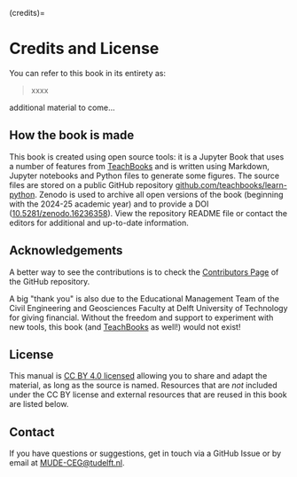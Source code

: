 (credits)=
# Credits and License

You can refer to this book in its entirety as:

> xxxx

additional material to come...

## How the book is made

This book is created using open source tools: it is a Jupyter Book that uses a number of features from [TeachBooks](https://teachbooks.io/) and is written using Markdown, Jupyter notebooks and Python files to generate some figures. The source files are stored on a public GitHub repository [github.com/teachbooks/learn-python](https://github.com/teachbooks/learn-python). Zenodo is used to archive all open versions of the book (beginning with the 2024-25 academic year) and to provide a DOI ([10.5281/zenodo.16236358](https://doi.org/10.5281/zenodo.16236358)).  View the repository README file or contact the editors for additional and up-to-date information.

## Acknowledgements

A  better way to see the contributions is to check the [Contributors Page](https://github.com/teachbooks/learn-python/graphs/contributors) of the GitHub repository.

A big "thank you" is also due to the Educational Management Team of the Civil Engineering and Geosciences Faculty at Delft University of Technology for giving financial. Without the freedom and support to experiment with new tools, this book (and [TeachBooks](https://teachbooks.io/) as well!) would not exist!

## License

This manual is [CC BY 4.0 licensed](https://creativecommons.org/licenses/by/4.0/) allowing you to share and adapt the material, as long as the source is named. Resources that are _not_ included under the CC BY license and external resources that are reused in this book are listed below.

## Contact

If you have questions or suggestions, get in touch via a GitHub Issue or by email at MUDE-CEG@tudelft.nl.
